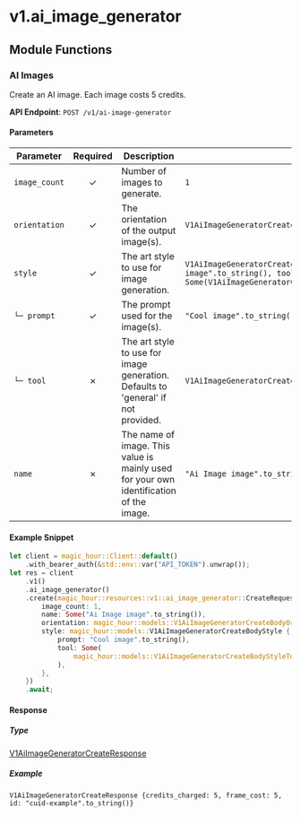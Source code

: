 # v1.ai_image_generator

## Module Functions

### AI Images <a name="create"></a>

Create an AI image. Each image costs 5 credits.

**API Endpoint**: `POST /v1/ai-image-generator`

#### Parameters

| Parameter | Required | Description | Example |
|-----------|:--------:|-------------|--------|
| `image_count` | ✓ | Number of images to generate. | `1` |
| `orientation` | ✓ | The orientation of the output image(s). | `V1AiImageGeneratorCreateBodyOrientationEnum::Landscape` |
| `style` | ✓ | The art style to use for image generation. | `V1AiImageGeneratorCreateBodyStyle {prompt: "Cool image".to_string(), tool: Some(V1AiImageGeneratorCreateBodyStyleToolEnum::AiAnimeGenerator)}` |
| `└─ prompt` | ✓ | The prompt used for the image(s). | `"Cool image".to_string()` |
| `└─ tool` | ✗ | The art style to use for image generation. Defaults to 'general' if not provided. | `V1AiImageGeneratorCreateBodyStyleToolEnum::AiAnimeGenerator` |
| `name` | ✗ | The name of image. This value is mainly used for your own identification of the image. | `"Ai Image image".to_string()` |

#### Example Snippet

```rust
let client = magic_hour::Client::default()
    .with_bearer_auth(&std::env::var("API_TOKEN").unwrap());
let res = client
    .v1()
    .ai_image_generator()
    .create(magic_hour::resources::v1::ai_image_generator::CreateRequest {
        image_count: 1,
        name: Some("Ai Image image".to_string()),
        orientation: magic_hour::models::V1AiImageGeneratorCreateBodyOrientationEnum::Landscape,
        style: magic_hour::models::V1AiImageGeneratorCreateBodyStyle {
            prompt: "Cool image".to_string(),
            tool: Some(
                magic_hour::models::V1AiImageGeneratorCreateBodyStyleToolEnum::AiAnimeGenerator,
            ),
        },
    })
    .await;
```

#### Response

##### Type
[V1AiImageGeneratorCreateResponse](/src/models/v1_ai_image_generator_create_response.rs)

##### Example
`V1AiImageGeneratorCreateResponse {credits_charged: 5, frame_cost: 5, id: "cuid-example".to_string()}`


